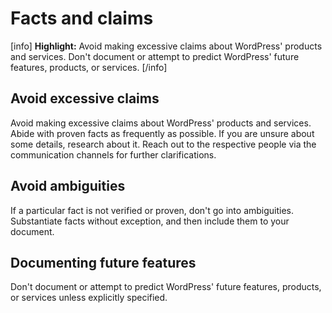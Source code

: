 # Facts and claims

[info] **Highlight:** Avoid making excessive claims about WordPress' products and services. Don't document or attempt to predict WordPress' future features, products, or services. [/info]

## Avoid excessive claims

Avoid making excessive claims about WordPress' products and services. Abide with proven facts as frequently as possible. If you are unsure about some details, research about it. Reach out to the respective people via the communication channels for further clarifications.

## Avoid ambiguities

If a particular fact is not verified or proven, don't go into ambiguities. Substantiate facts without exception, and then include them to your document.

## Documenting future features

Don't document or attempt to predict WordPress' future features, products, or services unless explicitly specified.
